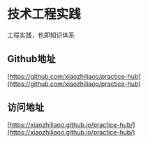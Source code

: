 # 技术工程实践

工程实践，也即知识体系

## Github地址

[https://github.com/xiaozhiliaoo/practice-hub](https://github.com/xiaozhiliaoo/practice-hub)

## 访问地址

[https://xiaozhiliaoo.github.io/practice-hub/](https://xiaozhiliaoo.github.io/practice-hub/)
